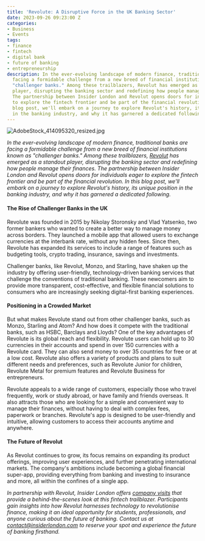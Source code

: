 ```yaml
---
title: 'Revolute: A Disruptive Force in the UK Banking Sector'
date: 2023-09-26 09:23:00 Z
categories:
- Business
- Events
tags:
- finance
- fintech
- digital bank
- future of banking
- entrepreneurship
description: In the ever-evolving landscape of modern finance, traditional banks are
  facing a formidable challenge from a new breed of financial institutions known as
  "challenger banks." Among these trailblazers, Revolut has emerged as a standout
  player, disrupting the banking sector and redefining how people manage their finances.
  The partnership between Insider London and Revolut opens doors for individuals eager
  to explore the fintech frontier and be part of the financial revolution. In this
  blog post, we'll embark on a journey to explore Revolut's history, its unique position
  in the banking industry, and why it has garnered a dedicated following.
---
```


![AdobeStock_414095320_resized.jpg](/uploads/AdobeStock_414095320_resized.jpg)

*In the ever-evolving landscape of modern finance, traditional banks are facing a formidable challenge from a new breed of financial institutions known as "challenger banks." Among these trailblazers, [Revolut](https://www.revolut.com/) has emerged as a standout player, disrupting the banking sector and redefining how people manage their finances. The partnership between Insider London and Revolut opens doors for individuals eager to explore the fintech frontier and be part of the financial revolution. In this blog post, we'll embark on a journey to explore Revolut's history, its unique position in the banking industry, and why it has garnered a dedicated following.*

#### The Rise of Challenger Banks in the UK

Revolute was founded in 2015 by Nikolay Storonsky and Vlad Yatsenko, two former bankers who wanted to create a better way to manage money across borders. They launched a mobile app that allowed users to exchange currencies at the interbank rate, without any hidden fees. Since then, Revolute has expanded its services to include a range of features such as budgeting tools, crypto trading, insurance, savings and investments.

Challenger banks, like Revolut, Monzo, and Starling, have shaken up the industry by offering user-friendly, technology-driven banking services that challenge the conventions of traditional banking. These newcomers aim to provide more transparent, cost-effective, and flexible financial solutions to consumers who are increasingly seeking digital-first banking experiences.

#### Positioning in a Crowded Market

But what makes Revolute stand out from other challenger banks, such as Monzo, Starling and Atom? And how does it compete with the traditional banks, such as HSBC, Barclays and Lloyds? One of the key advantages of Revolute is its global reach and flexibility. Revolute users can hold up to 30 currencies in their accounts and spend in over 150 currencies with a Revolute card. They can also send money to over 35 countries for free or at a low cost. Revolute also offers a variety of products and plans to suit different needs and preferences, such as Revolute Junior for children, Revolute Metal for premium features and Revolute Business for entrepreneurs.

Revolute appeals to a wide range of customers, especially those who travel frequently, work or study abroad, or have family and friends overseas. It also attracts those who are looking for a simple and convenient way to manage their finances, without having to deal with complex fees, paperwork or branches. Revolute's app is designed to be user-friendly and intuitive, allowing customers to access their accounts anytime and anywhere.

#### The Future of Revolut

As Revolut continues to grow, its focus remains on expanding its product offerings, improving user experiences, and further penetrating international markets. The company's ambitions include becoming a global financial super-app, providing everything from banking and investing to insurance and more, all within the confines of a single app. 

*In partnership with Revolut, Insider London offers [company visits](https://www.insiderlondon.com/london/company-visits/) that provide a behind-the-scenes look at this fintech trailblazer. Participants gain insights into how Revolut harnesses technology to revolutionise finance, making it an ideal opportunity for students, professionals, and anyone curious about the future of banking. Contact us at <a href="mailto:contact@insiderlondon.com">contact@insiderlondon.com</a> to reserve your spot and experience the future of banking firsthand.* 

